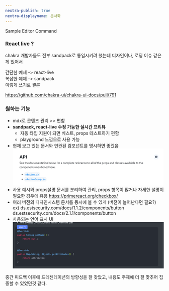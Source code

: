 ```yaml
---
nextra-publish: true
nextra-displayname: 문서화
---
```

Sample Editor Command
### React live ?
chakra 개발자들도 전부 sandpack로 통일시키려 했는데 디자인이나, 로딩 이슈 같은게 있어서  
  
간단한 예제 -> react-live  
복잡한 예제 -> sandpack  
이렇게 쓰기로 결론
  
https://github.com/chakra-ui/chakra-ui-docs/pull/791


###  원하는 기능
- mdx로 콘텐츠 관리 >> 편함
- **sandpack, react-live 수정 가능한 실시간 프리뷰**
    - 자동 타입 지원이 되면 베스트, props 테스트하기 편함
    - playground 느낌으로 사용 가능
- 현재 보고 있는 문서와 연관된 컴포넌트를 명시하면 좋겠음![Pasted image 20230921145438.png](/Pasted_image_20230921145438.png)
- 사용 예시와 props설명 문서를 분리하여 관리, props 항목이 많거나 자세한 설명이 필요한 경우에 유용
  https://primereact.org/checkbox/
- 여러 버전의 디자인시스템 문서를 동시에 볼 수 있게 (버전이 늘어난다면 필요?)
  ex) ds.estsecurity.com/docs/1.1.2/components/button
        ds.estsecurity.com/docs/2.1.1/components/button
- 사용되는 언어 표시 UI
![Pasted image 20230921145203.png](/Pasted_image_20230921145203.png)





중간 피드백 이후에 프레젠테이션의 방향성을 잘 찾았고, 내용도 주제에 더 잘 맞추어 집중할 수 있었던것 같다.
